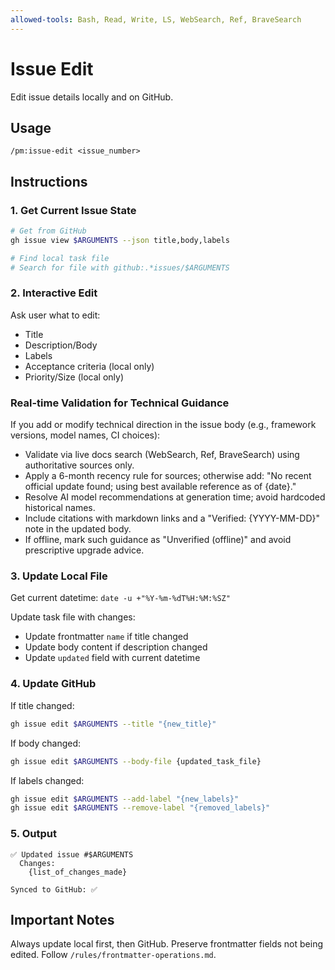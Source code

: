 ```yaml
---
allowed-tools: Bash, Read, Write, LS, WebSearch, Ref, BraveSearch
---
```


# Issue Edit

Edit issue details locally and on GitHub.

## Usage

```
/pm:issue-edit <issue_number>
```

## Instructions

### 1. Get Current Issue State

```bash
# Get from GitHub
gh issue view $ARGUMENTS --json title,body,labels

# Find local task file
# Search for file with github:.*issues/$ARGUMENTS
```

### 2. Interactive Edit

Ask user what to edit:

- Title
- Description/Body
- Labels
- Acceptance criteria (local only)
- Priority/Size (local only)

### Real-time Validation for Technical Guidance

If you add or modify technical direction in the issue body (e.g., framework versions, model names, CI choices):

- Validate via live docs search (WebSearch, Ref, BraveSearch) using authoritative sources only.
- Apply a 6-month recency rule for sources; otherwise add: "No recent official update found; using best available reference as of {date}."
- Resolve AI model recommendations at generation time; avoid hardcoded historical names.
- Include citations with markdown links and a "Verified: {YYYY-MM-DD}" note in the updated body.
- If offline, mark such guidance as "Unverified (offline)" and avoid prescriptive upgrade advice.

### 3. Update Local File

Get current datetime: `date -u +"%Y-%m-%dT%H:%M:%SZ"`

Update task file with changes:

- Update frontmatter `name` if title changed
- Update body content if description changed
- Update `updated` field with current datetime

### 4. Update GitHub

If title changed:

```bash
gh issue edit $ARGUMENTS --title "{new_title}"
```

If body changed:

```bash
gh issue edit $ARGUMENTS --body-file {updated_task_file}
```

If labels changed:

```bash
gh issue edit $ARGUMENTS --add-label "{new_labels}"
gh issue edit $ARGUMENTS --remove-label "{removed_labels}"
```

### 5. Output

```
✅ Updated issue #$ARGUMENTS
  Changes:
    {list_of_changes_made}

Synced to GitHub: ✅
```

## Important Notes

Always update local first, then GitHub.
Preserve frontmatter fields not being edited.
Follow `/rules/frontmatter-operations.md`.
